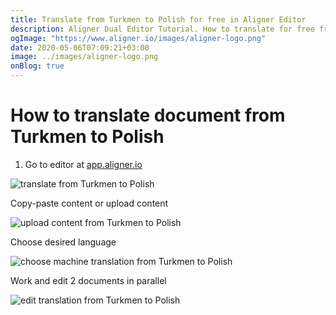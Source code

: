 ```yaml
---
title: Translate from Turkmen to Polish for free in Aligner Editor
description: Aligner Dual Editor Tutorial. How to translate for free from Turkmen to Polish. Aligner is multilingual document management platform. 
ogImage: "https://www.aligner.io/images/aligner-logo.png"
date: 2020-05-06T07:09:21+03:00
image: ../images/aligner-logo.png
onBlog: true
---
```


# How to translate document from Turkmen to Polish

1. Go to editor at [app.aligner.io](https://app.aligner.io "Aligner App web page")

![translate from Turkmen to Polish](../aligner-blank-editor.png "translate from Turkmen to Polish")

Copy-paste content or upload content

![upload content from Turkmen to Polish](../aligner-uploaded-document.png "upload content from Turkmen to Polish")

Choose desired language

![choose machine translation from Turkmen to Polish](../aligner-language-dropdown.png "choose machine translation from Turkmen to Polish")

Work and edit 2 documents in parallel

![edit translation from Turkmen to Polish](../aligner-double-sitded-editor.png "edit translation from Turkmen to Polish")

